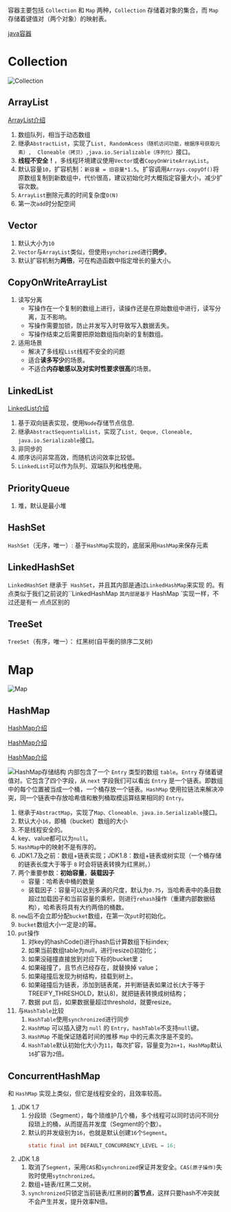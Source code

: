 
容器主要包括 `Collection` 和 `Map` 两种，`Collection` 存储着对象的集合，而 `Map` 存储着键值对（两个对象）的映射表。

[java容器](https://github.com/CyC2018/CS-Notes/blob/master/docs/notes/Java%20%E5%AE%B9%E5%99%A8.md)
# Collection 

   ![](Collection.png "Collection")
## ArrayList
[ArrayList介绍](https://www.cnblogs.com/skywang12345/p/3308556.html)
1. 数组队列，相当于动态数组
2. 继承`AbstractList`，实现了`List, RandomAcess（随机访问功能，根据序号获取元素）,  Cloneable（拷贝）,java.io.Serializable（序列化）`接口。
3. **线程不安全！**，多线程环境建议使用`Vector`或者`CopyOnWriteArrayList`。
4. 默认容量`10`，扩容机制：`新容量 = 旧容量*1.5`。扩容调用`Arrays.copyOf()`将原数组复制到新数组中，代价很高，建议初始化时大概指定容量大小，减少扩容次数。
5. `ArrayList`删除元素的时间复杂度`O(N)`
6. 第一次`add`时分配空间
## Vector
1. 默认大小为`10`
2. `Vector`与`ArrayList`类似，但使用`synchorized`进行**同步**。
3. 默认扩容机制为**两倍**，可在构造函数中指定增长的量大小。
## CopyOnWriteArrayList
1. 读写分离
   - 写操作在一个复制的数组上进行，读操作还是在原始数组中进行，读写分离，互不影响。
   - 写操作需要加锁，防止并发写入时导致写入数据丢失。
   - 写操作结束之后需要把原始数组指向新的复制数组。
2. 适用场景
   - 解决了多线程`List`线程不安全的问题
   - 适合**读多写少**的场景。
   - 不适合**内存敏感以及对实时性要求很高**的场景。
## LinkedList
[LinkedList介绍](https://www.cnblogs.com/skywang12345/p/3308807.html)
1. 基于双向链表实现，使用`Node`存储节点信息.
2. 继承`AbstractSequentialList`，实现了`List, Qeque, Cloneable, java.io.Serializable`接口。
3. 非同步的
4. 顺序访问非常高效，而随机访问效率比较低。
5. `LinkedList`可以作为队列、双端队列和栈使用。
## PriorityQueue
1. 堆，默认是最小堆
## HashSet
`HashSet`（⽆序，唯⼀）: 基于` HashMap `实现的，底层采⽤` HashMap `来保存元素
## LinkedHashSet
`LinkedHashSet` 继承于` HashSet`，并且其内部是通过` LinkedHashMap `来实现
的。有点类似于我们之前说的``LinkedHashMap `其内部是基于` HashMap `实现⼀样，不过还是有⼀
点点区别的
## TreeSet
`TreeSet`（有序，唯⼀）： 红⿊树(⾃平衡的排序⼆叉树)
# Map
![](Map.png "Map")
## HashMap
[HashMap介绍](https://www.cnblogs.com/skywang12345/p/3310835.html)

[HashMap介绍](https://yikun.github.io/2015/04/01/Java-HashMap%E5%B7%A5%E4%BD%9C%E5%8E%9F%E7%90%86%E5%8F%8A%E5%AE%9E%E7%8E%B0/)

[HashMap介绍](https://zhuanlan.zhihu.com/p/30360734)

![](HashMap.png "HashMap存储结构")
内部包含了一个 `Entry` 类型的数组 `table`。`Entry` 存储着键值对。它包含了四个字段，从 `next` 字段我们可以看出 `Entry` 是一个链表。即数组中的每个位置被当成一个桶，一个桶存放一个链表。`HashMap` 使用拉链法来解决冲突，同一个链表中存放哈希值和散列桶取模运算结果相同的 `Entry`。
1. 继承于`AbstractMap`，实现了`Map、Cloneable、java.io.Serializable`接口。
2. 默认大小`16`，即桶（bucket）数组的大小
3. 不是线程安全的。
4. key、value都可以为`null`。
5. `HashMap`中的映射不是有序的。
6. JDK1.7及之前：数组+链表实现；JDK1.8：数组+链表或树实现（一个桶存储的链表长度大于等于 `8` 时会将链表转换为红黑树。）
7. 两个重要参数：**初始容量**，**装载因子**
   - 容量：哈希表中桶的数量
   - 装载因子：容量可以达到多满的尺度，默认为`0.75`，当哈希表中的条目数超过加载因子和当前容量的乘积，则进行`rehash`操作（重建内部数据结构），哈希表将具有大约两倍的桶数。 
8. `new`后不会立即分配`bucket`数组，在第一次`put`时初始化。
9. `bucket`数组大小一定是`2`的幂。
10. `put`操作
    1.  对key的hashCode()进行hash后计算数组下标index;
    2.  如果当前数组table为null，进行resize()初始化；
    3.  如果没碰撞直接放到对应下标的bucket里；
    4.  如果碰撞了，且节点已经存在，就替换掉 value；
    5.  如果碰撞后发现为树结构，挂载到树上。
    6.  如果碰撞后为链表，添加到链表尾，并判断链表如果过长(大于等于TREEIFY_THRESHOLD，默认8)，就把链表转换成树结构；
    7.  数据 put 后，如果数据量超过threshold，就要resize。
11. 与`HashTable`比较
    1.  `HashTable`使用`synchronized`进行同步
    2.  `HashMap` 可以插入键为 `null` 的 `Entry`，`hashTable`不支持`null`键。
    3.  `HashMap` 不能保证随着时间的推移 `Map` 中的元素次序是不变的。
    4.  `HashTable`默认初始化大小为`11`，每次扩容，容量变为`2n+1`，`HashMap`默认`16`扩容为`2`倍。
## ConcurrentHashMap
和 `HashMap` 实现上类似，但它是线程安全的，且效率较高。
1. JDK 1.7
   1. 分段琐（Segment），每个琐维护几个桶，多个线程可以同时访问不同分段琐上的桶，从而提高并发度（Segment的个数）。
   2. 默认的并发级别为`16`，也就是默认创建`16`个`Segment`。
        ```java
        static final int DEFAULT_CONCURRENCY_LEVEL = 16;
        ```
2. JDK 1.8
   1. 取消了`Segment`，采用`CAS`和`synchronized`保证并发安全。`CAS(原子操作)`失败时使用`sytnchronized`。
   2. 数组+链表/红⿊⼆叉树。
   3. `synchronized`只锁定当前链表/红黑树的**首节点**，这样只要hash不冲突就不会产生并发，提升效率N倍。